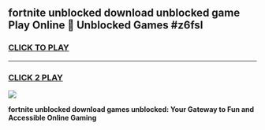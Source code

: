 
## fortnite unblocked download unblocked game Play Online 👋 Unblocked Games #z6fsl
<h3>
<a href="https://premium.freeplayer.one?title=fortnite_unblocked_download&ref=21F">CLICK TO PLAY</a></h3>
<hr>

<h3>
<a href="https://premium.freeplayer.one?title=fortnite_unblocked_download&ref=21F">CLICK 2 PLAY</a>
  
</h3>

<a href="https://premium.freeplayer.one?title=fortnite_unblocked_download&ref=21F/"><img src="https://clearcache.store/games.png"></a>


**fortnite unblocked download games unblocked: Your Gateway to Fun and Accessible Online Gaming**
